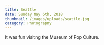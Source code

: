 ```yaml
---
title: Seattle
date: Sunday May 6th, 2018
thumbnail: /images/uploads/seattle.jpg
category: Photography
---
```


It was fun visiting the Museum of Pop Culture.
